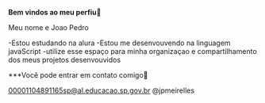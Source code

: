 **Bem vindos ao meu perfiu💙** 

Meu nome e Joao Pedro

-Estou estudando na alura
-Estou me desenvouvendo na linguagem javaScript
-utilize esse espaço para minha organizaçao e compartilhamento dos meus projetos desenvouvidos

***Você pode entrar em contato comigo📧

00001104891165sp@al.educacao.sp.gov.br
@jpmeirelles
